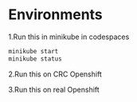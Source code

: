 # Environments
1.Run this in minikube in codespaces
```bash
minikube start
minikube status
```
2.Run this on CRC Openshift

3.Run this on real Openshift